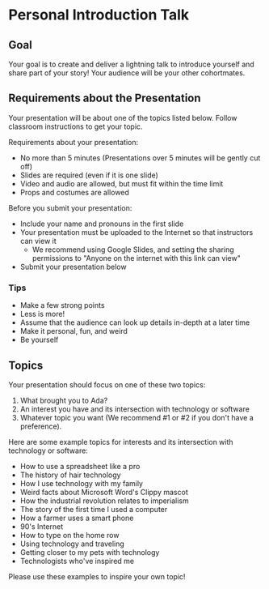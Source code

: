 # Personal Introduction Talk

## Goal

Your goal is to create and deliver a lightning talk to introduce yourself and share part of your story! Your audience will be your other cohortmates.

## Requirements about the Presentation

Your presentation will be about one of the topics listed below. Follow classroom instructions to get your topic.

Requirements about your presentation:

- No more than 5 minutes (Presentations over 5 minutes will be gently cut off)
- Slides are required (even if it is one slide)
- Video and audio are allowed, but must fit within the time limit
- Props and costumes are allowed

Before you submit your presentation:

- Include your name and pronouns in the first slide
- Your presentation must be uploaded to the Internet so that instructors can view it
  - We recommend using Google Slides, and setting the sharing permissions to "Anyone on the internet with this link can view"
- Submit your presentation below

### Tips

- Make a few strong points
- Less is more!
- Assume that the audience can look up details in-depth at a later time
- Make it personal, fun, and weird
- Be yourself

## Topics

Your presentation should focus on one of these two topics:

1. What brought you to Ada?
2. An interest you have and its intersection with technology or software
3. Whatever topic you want (We recommend #1 or #2 if you don't have a preference).

Here are some example topics for interests and its intersection with technology or software:

- How to use a spreadsheet like a pro
- The history of hair technology
- How I use technology with my family
- Weird facts about Microsoft Word's Clippy mascot
- How the industrial revolution relates to imperialism
- The story of the first time I used a computer
- How a farmer uses a smart phone
- 90's Internet
- How to type on the home row
- Using technology and traveling
- Getting closer to my pets with technology
- Technologists who've inspired me

Please use these examples to inspire your own topic!
